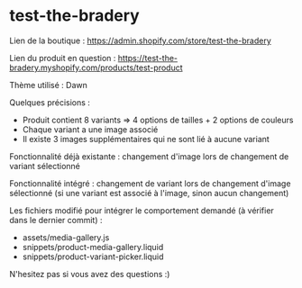 # test-the-bradery

Lien de la boutique : https://admin.shopify.com/store/test-the-bradery  

Lien du produit en question : https://test-the-bradery.myshopify.com/products/test-product  

Thème utilisé : Dawn  

Quelques précisions :  
- Produit contient 8 variants => 4 options de tailles + 2 options de couleurs  
- Chaque variant a une image associé  
- Il existe 3 images supplémentaires qui ne sont lié à aucune variant  

Fonctionnalité déjà existante : changement d'image lors de changement de variant sélectionné

Fonctionnalité intégré : changement de variant lors de changement d'image sélectionné (si une variant est associé à l'image, sinon aucun changement)  

Les fichiers modifié pour intégrer le comportement demandé (à vérifier dans le dernier commit) :  
- assets/media-gallery.js  
- snippets/product-media-gallery.liquid  
- snippets/product-variant-picker.liquid  

N'hesitez pas si vous avez des questions :)
